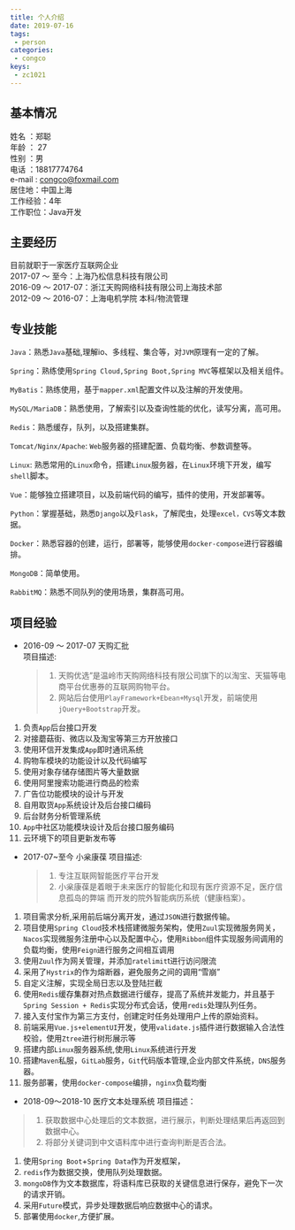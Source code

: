 ```yaml
---
title: 个人介绍
date: 2019-07-16
tags:
 - person
categories:
 - congco
keys:
 - zc1021
---
```


## 基本情况  

姓名 ：郑聪  
年龄 ： 27  
性别 ：男  
电话 ：18817774764  
e-mail : congco@foxmail.com  
居住地：中国上海  
工作经验：4年  
工作职位：Java开发

## 主要经历

目前就职于一家医疗互联网企业  
2017-07 ～ 至今：上海乃松信息科技有限公司  
2016-09 ～ 2017-07：浙江天购网络科技有限公司上海技术部  
2012-09 ～ 2016-07：上海电机学院 本科/物流管理

## 专业技能

`Java`：熟悉`Java`基础,理解io、多线程、集合等，对`JVM`原理有一定的了解。

`Spring`：熟练使用`Spring Cloud,Spring Boot,Spring MVC`等框架以及相关组件。

`MyBatis`：熟练使用，基于`mapper.xml`配置文件以及注解的开发使用。

`MySQL/MariaDB`：熟悉使用，了解索引以及查询性能的优化，读写分离，高可用。

`Redis`：熟悉缓存，队列，以及搭建集群。

`Tomcat/Nginx/Apache`: `Web`服务器的搭建配置、负载均衡、参数调整等。

`Linux`: 熟悉常用的`Linux`命令，搭建`Linux`服务器，在`Linux`环境下开发，编写`shell`脚本。

`Vue`：能够独立搭建项目，以及前端代码的编写，插件的使用，开发部署等。

`Python`：掌握基础，熟悉`Django`以及`Flask`，了解爬虫，处理`excel，CVS`等文本数据。

`Docker`：熟悉容器的创建，运行，部署等，能够使用`docker-compose`进行容器编排。

`MongoDB`：简单使用。

`RabbitMQ`：熟悉不同队列的使用场景，集群高可用。

## 项目经验

- 2016-09 ～ 2017-07 天购汇批  
  项目描述:
  
  > 1. 天购优选”是温岭市天购网络科技有限公司旗下的以淘宝、天猫等电商平台优惠券的互联网购物平台。
  > 2. 网站后台使用`PlayFramework+Ebean+Mysql`开发，前端使用`jQuery+Bootstrap`开发。

1. 负责`App`后台接口开发  
2. 对接蘑菇街、微店以及淘宝等第三方开放接口
3. 使用环信开发集成`App`即时通讯系统
4. 购物车模块的功能设计以及代码编写
5. 使用对象存储存储图片等大量数据
6. 使用阿里搜索功能进行商品的检索
7. 广告位功能模块的设计与开发
8. 自用取货`App`系统设计及后台接口编码
9. 后台财务分析管理系统
10. `App`中社区功能模块设计及后台接口服务编码
11. 云环境下的项目更新发布等

- 2017-07~至今 小枀康葆
  项目描述:
  > 1. 专注互联网智能医疗平台开发
  > 2. 小枀康葆是着眼于未来医疗的智能化和现有医疗资源不足，医疗信息孤岛的弊端 而开发的院外智能病历系统（健康档案）。

1. 项目需求分析,采用前后端分离开发，通过`JSON`进行数据传输。
2. 项目使用`Spring Cloud`技术栈搭建微服务架构，使用`Zuul`实现微服务网关，`Nacos`实现微服务注册中心以及配置中心，使用`Ribbon`组件实现服务间调用的负载均衡，使用`Feign`进行服务之间相互调用
3. 使用`Zuul`作为网关管理，并添加`ratelimit`t进行访问限流
4. 采用了`Hystrix`的作为熔断器，避免服务之间的调用“雪崩”
5. 自定义注解，实现全局日志以及登陆拦截  
6. 使用`Redis`缓存集群对热点数据进行缓存，提高了系统并发能力，并且基于`Spring Session + Redis`实现分布式会话，使用`redis`处理队列任务。
7. 接入支付宝作为第三方支付，创建定时任务处理用户上传的原始资料。
8. 前端采用`Vue.js+elementUI`开发，使用`validate.js`插件进行数据输入合法性校验，使用`Ztree`进行树形展示等
9. 搭建内部`Linux`服务器系统,使用`Linux`系统进行开发
10. 搭建`Maven`私服，`GitLab`服务，`Git`代码版本管理,企业内部文件系统，`DNS`服务器。
11. 服务部署，使用`docker-compose`编排，`nginx`负载均衡

 - 2018-09～2018-10 医疗文本处理系统
 项目描述：
 > 1. 获取数据中心处理后的文本数据，进行展示，判断处理结果后再返回到数据中心。
 > 2. 将部分关键词到中文语料库中进行查询判断是否合法。

 1. 使用`Spring Boot`+`Spring Data`作为开发框架，
 2. `redis`作为数据交换，使用队列处理数据。
 3. `mongoDB`作为文本数据库，将语料库已获取的关键信息进行保存，避免下一次的请求开销。
 4. 采用`Future`模式，异步处理数据后响应数据中心的请求。
 5. 部署使用`docker`,方便扩展。